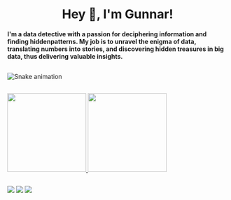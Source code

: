 <h1 align="center">Hey 👋, I'm Gunnar!</h1>

#### I'm a data detective with a passion for deciphering information and finding hiddenpatterns. My job is to unravel the enigma of data, translating numbers into stories, and discovering hidden treasures in big data, thus delivering valuable insights.


<link rel="stylesheet" type='text/css' href="https://cdn.jsdelivr.net/gh/devicons/devicon@latest/devicon.min.css" />


## 
![Snake animation](https://github.com/gunnmk/gunnmk/blob/output/github-contribution-grid-snake.svg)

##
<div>
<a href="https://github.com/gunnmk">
<img loading="lazy" height="180em" src="https://github-readme-stats.vercel.app/api/top-langs/?username=gunnmk&layout=compact&langs_count=7&theme=dracula"/>
<img loading="lazy" height="180em" src="https://github-readme-stats.vercel.app/api?username=gunnmk&show_icons=true&theme=dracula&include_all_commits=true&count_private=true"/>
</div>

## 

<div>
<a href="https://instagram.com/gunnar.guilherme" target="_blank"><img loading="lazy" src="https://img.shields.io/badge/-Instagram-%23E4405F?style=for-the-badge&logo=instagram&logoColor=white" target="_blank"></a>
<a href = "mailto:gunnar_mayer_knod@outlook.com"><img loading="lazy" src="https://img.shields.io/badge/Gmail-D14836?style=for-the-badge&logo=gmail&logoColor=white" target="_blank"></a>
<a href="https://www.linkedin.com/in/gunnar-guilherme" target="_blank"><img loading="lazy" src="https://img.shields.io/badge/-LinkedIn-%230077B5?style=for-the-badge&logo=linkedin&logoColor=white" target="_blank"></a>   
</div>
